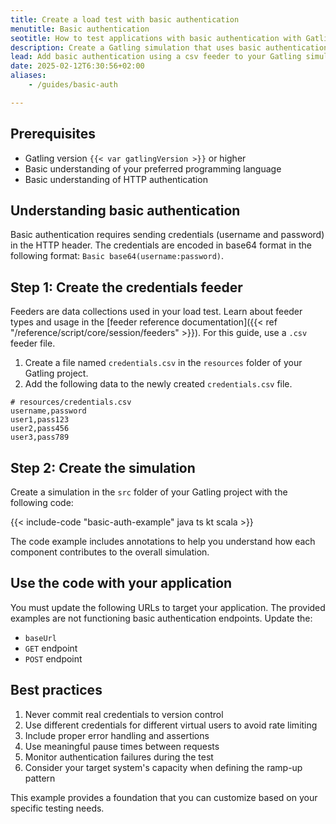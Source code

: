 ```yaml
---
title: Create a load test with basic authentication
menutitle: Basic authentication
seotitle: How to test applications with basic authentication with Gatling
description: Create a Gatling simulation that uses basic authentication.
lead: Add basic authentication using a csv feeder to your Gatling simulation.
date: 2025-02-12T6:30:56+02:00
aliases:
    - /guides/basic-auth

---
```


## Prerequisites
- Gatling version `{{< var gatlingVersion >}}` or higher
- Basic understanding of your preferred programming language
- Basic understanding of HTTP authentication

## Understanding basic authentication
Basic authentication requires sending credentials (username and password) in the HTTP header. The credentials are encoded in base64 format in the following format:
 `Basic base64(username:password)`.

## Step 1: Create the credentials feeder

Feeders are data collections used in your load test. Learn about feeder types and usage in the [feeder reference documentation]({{< ref "/reference/script/core/session/feeders" >}}). For this guide, use a `.csv` feeder file. 

1. Create a file named `credentials.csv` in the `resources` folder of your Gatling project.
2. Add the following data to the newly created `credentials.csv` file. 

```shell
# resources/credentials.csv
username,password
user1,pass123
user2,pass456
user3,pass789
```

## Step 2: Create the simulation

Create a simulation in the `src` folder of your Gatling project with the following code:

{{< include-code "basic-auth-example" java ts kt scala >}}

The code example includes annotations to help you understand how each component contributes to the overall simulation. 

## Use the code with your application

You must update the following URLs to target your application. The provided examples are not functioning basic authentication endpoints. Update the:

- `baseUrl`
- `GET` endpoint
- `POST` endpoint

## Best practices

1. Never commit real credentials to version control
2. Use different credentials for different virtual users to avoid rate limiting
3. Include proper error handling and assertions
4. Use meaningful pause times between requests
5. Monitor authentication failures during the test
6. Consider your target system's capacity when defining the ramp-up pattern

This example provides a foundation that you can customize based on your specific testing needs.

